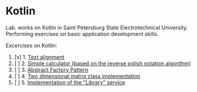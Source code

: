 # Kotlin
Lab. works on Kotlin in Saint Petersburg State Electrotechnical University. Performing exercises on basic application development skills.

Excercises on Kotlin:
1. [x] 1. [Text alignment](https://github.com/GonarchX/kotlin-course/tree/master/1-lab)
2. [ ] 2. [Simple calculator (based on the reverse polish notation algorithm)](https://github.com/GonarchX/kotlin-course/tree/master/2-lab)
3. [ ] 3. [Abstract Factory Pattern](https://github.com/GonarchX/kotlin-course/tree/master/3-lab)
4. [ ] 4. [Two dimensional matrix class implementation](https://github.com/GonarchX/kotlin-course/tree/master/4-lab)
5. [ ] 5. [Implementation of the "Library" service](https://github.com/GonarchX/kotlin-course/tree/master/5-lab)
